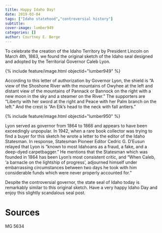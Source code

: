 ```yaml
---
title: Happy Idaho Day!
date: 2019-03-04
tags: ["Idaho statehood","controversial history"]
subtitle: 
cover-image: lumber949
categories: []
author: Courtney E. Berge
---
```


To celebrate the creation of the Idaho Territory by President Lincoln on March 4th, 1863, we found the original sketch of the Idaho seal designed and adopted by the Territorial Governor Caleb Lyon.

{% include feature/image.html objectid="lumber949" %}

According to this letter of authorization by Governor Lyon, the shield is “A view of the Shoshone River with the mountains of Owyhee at the left and distant view of the mountains of Pannack or Bannock on the right with a new moon in the sky and a steamer on the River.” The supporters are “Liberty with her sword at the right and Peace with her Palm branch on the left.” And the crest is “An Elk’s head to the neck with fall antlers.”

{% include feature/image.html objectid="lumber950" %}

Lyon served as governor from 1864 to 1866 and appears to have been exceedingly unpopular. In 1942, when a rare book collector was trying to find a buyer for this sketch he wrote a letter to the editor of the Idaho Statesman. In response, Statesman Pioneer Editor Cedric G. D’Eusun relayed that Lyon is “known to most Idahoans as a fraud, a fake, and a deep-dyed carpetbagger.” He mentions that the Statesman which was founded in 1864 has been Lyon’s most consistent critic, and “When Caleb, ‘a barnacle on the lightship of progress’, adjourned himself under embarrassing circumstances between two days he took with him considerable funds which were never properly accounted for.”

Despite the controversial governor, the state seal of Idaho today is remarkably similar to this original sketch. Have a very happy Idaho Day and enjoy this slightly scandalous seal post. 

# Sources

MG 5634